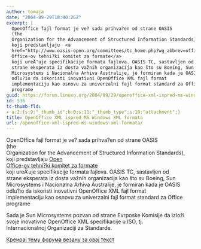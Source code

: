 ```yaml
---
author: tomaja
date: "2004-09-29T18:40:26Z"
excerpt: |
  OpenOffice fajl format je ve? sada prihva?en od strane OASIS
  (the
  Organization for the Advancement of Structured Information Standards),
  koji predstavljaju  <a
  href="http://www.oasis-open.org/committees/tc_home.php?wg_abbrev=office">Open
  Office-ov tehni?ki komitet za formate</a>
  koji ureÄ‘uje specifikacije formata fajlova. OASIS TC, sastavljen od
  strane eksperata iz dosta važnih organizacija kao što su Boeing, Sun
  Microsystems i Nacionalna Arhiva Australije, je formiran kada je OASIS
  odlu?io da iskoristi inovativni OpenOffice XML fajl format
  implementaciju kao osnovu za univerzalni fajl format standard za Office
  programe
guid: https://forum.linuxo.org/2004/09/29/openoffice-xml-ispred-ms-windows-xml-formata/
id: 536
tc-thumb-fld:
- a:2:{s:9:"_thumb_id";b:0;s:11:"_thumb_type";s:10:"attachment";}
title: OpenOffice XML ispred MS Windows XML formata
url: /openoffice-xml-ispred-ms-windows-xml-formata/
---
```

OpenOffice fajl format je ve? sada prihva?en od strane OASIS  
(the  
Organization for the Advancement of Structured Information Standards),  
koji predstavljaju [Open  
Office-ov tehni?ki komitet za formate](http://www.oasis-open.org/committees/tc_home.php?wg_abbrev=office)  
koji ureÄ‘uje specifikacije formata fajlova. OASIS TC, sastavljen od  
strane eksperata iz dosta važnih organizacija kao što su Boeing, Sun  
Microsystems i Nacionalna Arhiva Australije, je formiran kada je OASIS  
odlu?io da iskoristi inovativni OpenOffice XML fajl format  
implementaciju kao osnovu za univerzalni fajl format standard za Office  
programe<!--break-->

  
Sada je Sun Microsystems pozvan od strane Evrposke Komisije da izloži  
svoje inovativne OpenOffice XML specifikacije u ISO, tj.  
Internacionalnoj Organizaciji za Standarde. 

[Креирај тему форума везану за овај текст](https://linuxo.org/nova-tema-na-forumu/?se_pid=536)